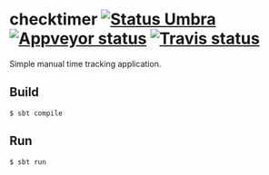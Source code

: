 checktimer [![Status Umbra][status-umbra]][andivionian-status-classifier] [![Appveyor status][badge-appveyor]][build-appveyor] [![Travis status][badge-travis]][build-travis] 
==========

Simple manual time tracking application.

Build
-----

```console
$ sbt compile
```

Run
---

```console
$ sbt run
```

[andivionian-status-classifier]: https://github.com/ForNeVeR/andivionian-status-classifier#status-umbra-
[build-appveyor]: https://ci.appveyor.com/project/ForNeVeR/checktimer/branch/develop
[build-travis]: https://travis-ci.org/ForNeVeR/checktimer

[badge-appveyor]: https://ci.appveyor.com/api/projects/status/gn9obicxe8msp3h0/branch/develop?svg=true
[badge-travis]: https://travis-ci.org/ForNeVeR/checktimer.svg?branch=develop
[status-umbra]: https://img.shields.io/badge/status-umbra-red.svg
